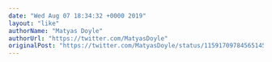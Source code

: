 ```yaml
---
date: "Wed Aug 07 18:34:32 +0000 2019"
layout: "like"
authorName: "Matyas Doyle"
authorUrl: "https://twitter.com/MatyasDoyle"
originalPost: "https://twitter.com/MatyasDoyle/status/1159170978456514563"
---
```

